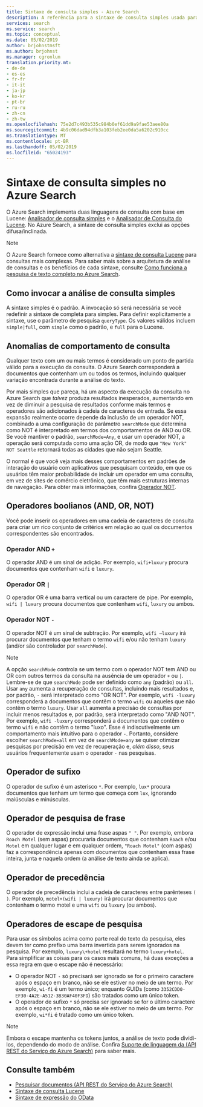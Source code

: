 ```yaml
---
title: Sintaxe de consulta simples - Azure Search
description: A referência para a sintaxe de consulta simples usada para consultas de pesquisa de texto completo no Azure Search.
services: search
ms.service: search
ms.topic: conceptual
ms.date: 05/02/2019
author: brjohnstmsft
ms.author: brjohnst
ms.manager: cgronlun
translation.priority.mt:
- de-de
- es-es
- fr-fr
- it-it
- ja-jp
- ko-kr
- pt-br
- ru-ru
- zh-cn
- zh-tw
ms.openlocfilehash: 75e2d7c493b535c984b0ef61dd9a9fae53aee80a
ms.sourcegitcommit: 4b9c06dad94dfb3a103feb2ee0da5a6202c910cc
ms.translationtype: MT
ms.contentlocale: pt-BR
ms.lasthandoff: 05/02/2019
ms.locfileid: "65024193"
---
```

# <a name="simple-query-syntax-in-azure-search"></a>Sintaxe de consulta simples no Azure Search
O Azure Search implementa duas linguagens de consulta com base em Lucene: [Analisador de consulta simples](https://lucene.apache.org/core/4_7_0/queryparser/org/apache/lucene/queryparser/simple/SimpleQueryParser.html) e o [Analisador de Consulta do Lucene](https://lucene.apache.org/core/4_10_2/queryparser/org/apache/lucene/queryparser/classic/package-summary.html). No Azure Search, a sintaxe de consulta simples exclui as opções difusa/inclinada.  

> [!NOTE]  
>  O Azure Search fornece como alternativa a [sintaxe de consulta Lucene](query-lucene-syntax.md) para consultas mais complexas. Para saber mais sobre a arquitetura de análise de consultas e os benefícios de cada sintaxe, consulte [Como funciona a pesquisa de texto completo no Azure Search](search-lucene-query-architecture.md).

## <a name="how-to-invoke-simple-parsing"></a>Como invocar a análise de consulta simples

A sintaxe simples é o padrão. A invocação só será necessária se você redefinir a sintaxe de completa para simples. Para definir explicitamente a sintaxe, use o parâmetro de pesquisa `queryType`. Os valores válidos incluem `simple|full`, com `simple` como o padrão, e `full` para o Lucene. 

## <a name="query-behavior-anomalies"></a>Anomalias de comportamento de consulta

Qualquer texto com um ou mais termos é considerado um ponto de partida válido para a execução da consulta. O Azure Search corresponderá a documentos que contenham um ou todos os termos, incluindo qualquer variação encontrada durante a análise do texto. 

Por mais simples que pareça, há um aspecto da execução da consulta no Azure Search que *talvez* produza resultados inesperados, aumentando em vez de diminuir a pesquisa de resultados conforme mais termos e operadores são adicionados à cadeia de caracteres de entrada. Se essa expansão realmente ocorre depende da inclusão de um operador NOT, combinado a uma configuração de parâmetro `searchMode` que determina como NOT é interpretado em termos dos comportamentos de AND ou OR. Se você mantiver o padrão, `searchMode=Any`, e usar um operador NOT, a operação será computada como uma ação OR, de modo que `"New York" NOT Seattle` retornará todas as cidades que não sejam Seattle.  

O normal é que você veja mais desses comportamentos em padrões de interação do usuário com aplicativos que pesquisam conteúdo, em que os usuários têm maior probabilidade de incluir um operador em uma consulta, em vez de sites de comércio eletrônico, que têm mais estruturas internas de navegação. Para obter mais informações, confira [Operador NOT](#not-operator). 

## <a name="boolean-operators-and-or-not"></a>Operadores boolianos (AND, OR, NOT) 

Você pode inserir os operadores em uma cadeia de caracteres de consulta para criar um rico conjunto de critérios em relação ao qual os documentos correspondentes são encontrados. 

### <a name="and-operator-"></a>Operador AND `+`

O operador AND é um sinal de adição. Por exemplo, `wifi+luxury` procura documentos que contenham `wifi` e `luxury`.

### <a name="or-operator-"></a>Operador OR `|`

O operador OR é uma barra vertical ou um caractere de pipe. Por exemplo, `wifi | luxury` procura documentos que contenham `wifi`, `luxury` ou ambos.

<a name="not-operator"></a>

### <a name="not-operator--"></a>Operador NOT `-`

O operador NOT é um sinal de subtração. Por exemplo, `wifi –luxury` irá procurar documentos que tenham o termo `wifi` e/ou não tenham `luxury` (and/or são controlador por `searchMode`).

> [!NOTE]  
>  A opção `searchMode` controla se um termo com o operador NOT tem AND ou OR com outros termos da consulta na ausência de um operador `+` ou `|`. Lembre-se de que `searchMode` pode ser definido como `any` (padrão) ou `all`. Usar `any` aumenta a recuperação de consultas, incluindo mais resultados e, por padrão, `-` será interpretado como "OR NOT". Por exemplo, `wifi -luxury` corresponderá a documentos que contêm o termo `wifi` ou aqueles que não contêm o termo `luxury`. Usar `all` aumenta a precisão de consultas por incluir menos resultados e, por padrão, será interpretado como "AND NOT". Por exemplo, `wifi -luxury` corresponderá a documentos que contêm o termo `wifi` e não contêm o termo "luxo". Esse é indiscutivelmente um comportamento mais intuitivo para o operador `-`. Portanto, considere escolher `searchMode=all` em vez de `searchMode=any` se quiser otimizar pesquisas por precisão em vez de recuperação e, *além disso*, seus usuários frequentemente usam o operador `-` nas pesquisas.

## <a name="suffix-operator"></a>Operador de sufixo

O operador de sufixo é um asterisco `*`. Por exemplo, `lux*` procura documentos que tenham um termo que começa com `lux`, ignorando maiúsculas e minúsculas.  

## <a name="phrase-search-operator"></a>Operador de pesquisa de frase

O operador de expressão inclui uma frase aspas `" "`. Por exemplo, embora `Roach Motel` (sem aspas) procuraria documentos que contenham `Roach` e/ou `Motel` em qualquer lugar e em qualquer ordem, `"Roach Motel"` (com aspas) faz a correspondência apenas com documentos que contenham essa frase inteira, junta e naquela ordem (a análise de texto ainda se aplica).

## <a name="precedence-operator"></a>Operador de precedência

O operador de precedência inclui a cadeia de caracteres entre parênteses `( )`. Por exemplo, `motel+(wifi | luxury)` irá procurar documentos que contenham o termo motel e uma `wifi` ou `luxury` (ou ambos).  

## <a name="escaping-search-operators"></a>Operadores de escape de pesquisa  

 Para usar os símbolos acima como parte real do texto da pesquisa, eles devem ter como prefixo uma barra invertida para serem ignorados na pesquisa. Por exemplo, `luxury\+hotel` resultará no termo `luxury+hotel`. Para simplificar as coisas para os casos mais comuns, há duas exceções a essa regra em que o escape não é necessário:  

- O operador NOT `-` só precisará ser ignorado se for o primeiro caractere após o espaço em branco, não se ele estiver no meio de um termo. Por exemplo, `wi-fi` é um termo único; enquanto GUIDs (como `3352CDD0-EF30-4A2E-A512-3B30AF40F3FD`) são tratados como um único token.
- O operador de sufixo `*` só precisa ser ignorado se for o último caractere após o espaço em branco, não se ele estiver no meio de um termo. Por exemplo, `wi*fi` é tratado como um único token.

> [!NOTE]  
>  Embora o escape mantenha os tokens juntos, a análise de texto pode dividi-los, dependendo do modo de análise. Confira [Suporte de linguagem da &#40;API REST do Serviço do Azure Search&#41;](index-add-language-analyzers.md) para saber mais.  

## <a name="see-also"></a>Consulte também  

+ [Pesquisar documentos &#40;API REST do Serviço do Azure Search&#41;](https://docs.microsoft.com/rest/api/searchservice/Search-Documents) 
+ [Sintaxe de consulta Lucene](query-lucene-syntax.md)
+ [Sintaxe de expressão do OData](query-odata-filter-orderby-syntax.md) 
